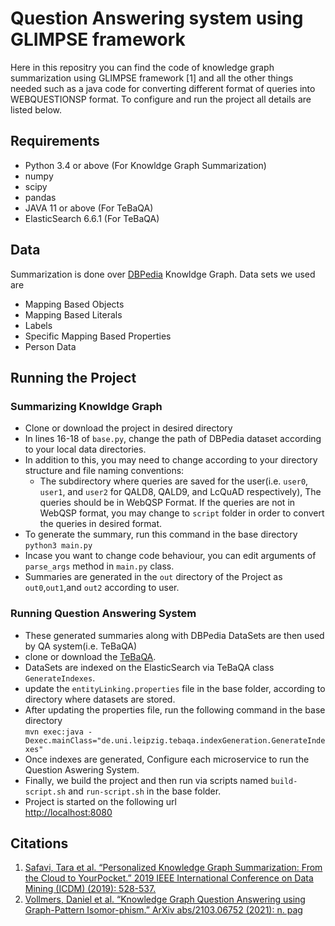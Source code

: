 # Question Answering system using GLIMPSE framework

Here in this repositry you can find the code of knowledge graph summarization using GLIMPSE framework [1] and all the other things needed such as a java code for converting different format of queries into WEBQUESTIONSP format. To configure and run the project all details are listed below.

## Requirements

- Python 3.4 or above (For Knowldge Graph Summarization)
- numpy
- scipy
- pandas
- JAVA 11 or above (For TeBaQA)
- ElasticSearch 6.6.1 (For TeBaQA)

## Data

Summarization is done over [DBPedia](https://www.dbpedia.org/) Knowldge Graph. Data sets we used are
- Mapping Based Objects
- Mapping Based Literals
- Labels
- Specific Mapping Based Properties
- Person Data


## Running the Project

### Summarizing Knowldge Graph
- Clone or download the project in desired directory
- In lines 16-18 of ``base.py``, change the path of DBPedia dataset according to your local data directories.
- In addition to this, you may need to change according to your directory structure and file naming conventions:
    - The subdirectory where queries are saved for the user(i.e. ``user0``, ``user1``, and ``user2`` for QALD8, QALD9, and LcQuAD respectively), The queries should be in WebQSP Format. If the queries are not in WebQSP format, you may change to ``script`` folder in order to convert the queries in desired format.
- To generate the summary, run this command in the base directory <br>
    ``python3 main.py``
- Incase you want to change code behaviour, you can edit arguments of ``parse_args`` method in ``main.py`` class. 
- Summaries are generated in the ``out`` directory of the Project as ``out0``,``out1``,and ``out2`` according to user. 

### Running Question Answering System
- These generated summaries along with DBPedia DataSets are then used by QA system(i.e. TeBaQA)
- clone or download the [TeBaQA](https://github.com/dice-group/TeBaQA). 
- DataSets are indexed on the ElasticSearch via TeBaQA class ``GenerateIndexes``.
- update the ``entityLinking.properties`` file in the base folder, according to directory where datasets are stored.
- After updating the properties file, run the following command in the base directory <br>
 ``mvn exec:java -Dexec.mainClass="de.uni.leipzig.tebaqa.indexGeneration.GenerateIndexes"``
- Once indexes are generated, Configure each microservice to run the Question Aswering System.
- Finally, we build the project and then run via scripts named ``build-script.sh`` and ``run-script.sh`` in the base folder.
- Project is started on the following url <br>
[http://localhost:8080](http://localhost:8080) 
## Citations

1. [Safavi,  Tara  et  al.  “Personalized  Knowledge  Graph  Summarization:   From  the  Cloud  to  YourPocket.” 2019 IEEE International Conference on Data Mining (ICDM) (2019):  528-537.](https://github.com/GemsLab/GLIMPSE-personalized-KGsummarization)
2. [Vollmers,  Daniel  et  al.  “Knowledge  Graph  Question  Answering  using  Graph-Pattern  Isomor-phism.” ArXiv abs/2103.06752 (2021):  n. pag](https://github.com/dice-group/TeBaQA)
